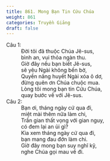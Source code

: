 ```yaml
---
title: 861. Mong Bạn Tin Cứu Chúa
weight: 861
categories: Truyền Giảng
draft: false
---
```

<dl><dt>Câu 1:</dt><dd data-verse="1">Đời tôi đã thuộc Chúa Jê-sus, <br/>bình an, vui thỏa ngàn thu. <br/>Giờ đây nếu bạn biết Jê-sus, <br/>sẽ yêu Ngài không bến bờ, <br/>Quyền năng huyết Ngài xóa ô dơ, <br/>đừng quên ơn Chúa chuộc mua. <br/>Lòng tôi mong bạn tin Cứu Chúa, <br/>quay bước về với Jê-sus. </dd><dt>Câu 2:</dt><dd data-verse="2">Bạn ơi, tháng ngày cứ qua đi, <br/>miệt mài thêm nữa làm chi, <br/>Trần gian thất vọng với gian nguy, <br/>có đem lại an ủi gì? <br/>Kìa xem tháng ngày cứ qua đi, <br/>bạn mang đau đớn làm chi. <br/>Giờ đây mong bạn suy nghĩ kỹ, <br/>nghe Chúa gọi mau về đi. </dd></dl>